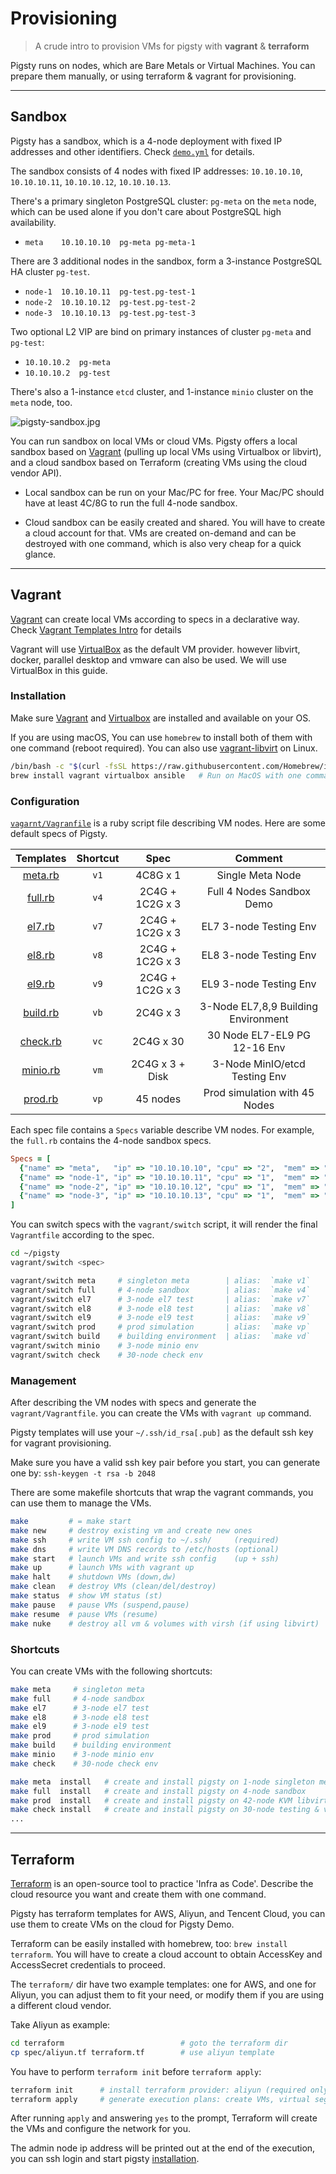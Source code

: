 # Provisioning

> A crude intro to provision VMs for pigsty with **vagrant** & **terraform**

Pigsty runs on nodes, which are Bare Metals or Virtual Machines. You can prepare them manually, or using terraform & vagrant for provisioning.



----------------

## Sandbox

Pigsty has a sandbox, which is a 4-node deployment with fixed IP addresses and other identifiers.
Check [`demo.yml`](https://github.com/Vonng/pigsty/blob/master/files/pigsty/demo.yml) for details.

The sandbox consists of 4 nodes with fixed IP addresses: `10.10.10.10`, `10.10.10.11`, `10.10.10.12`, `10.10.10.13`.

There's a primary singleton PostgreSQL cluster: `pg-meta` on the `meta` node, which can be used alone if you don't care about PostgreSQL high availability.

* `meta    10.10.10.10  pg-meta pg-meta-1`

There are 3 additional nodes in the sandbox, form a 3-instance PostgreSQL HA cluster `pg-test`.

* `node-1  10.10.10.11  pg-test.pg-test-1`
* `node-2  10.10.10.12  pg-test.pg-test-2`
* `node-3  10.10.10.13  pg-test.pg-test-3`

Two optional L2 VIP are bind on primary instances of cluster `pg-meta`  and `pg-test`:

* `10.10.10.2  pg-meta`
* `10.10.10.2  pg-test`

There's also a 1-instance `etcd` cluster, and 1-instance `minio` cluster on the `meta` node, too.

![pigsty-sandbox.jpg](https://repo.pigsty.cc/img/pigsty-sandbox.jpg)

You can run sandbox on local VMs or cloud VMs. Pigsty offers a local sandbox based on [Vagrant](#vagrant) (pulling up local VMs using Virtualbox or libvirt), and a cloud sandbox based on Terraform (creating VMs using the cloud vendor API).

* Local sandbox can be run on your Mac/PC for free.  Your Mac/PC should have at least 4C/8G to run the full 4-node sandbox.

* Cloud sandbox can be easily created and shared. You will have to create a cloud account for that. VMs are created on-demand and can be destroyed with one command, which is also very cheap for a quick glance.



----------------

## Vagrant

[Vagrant](https://www.vagrantup.com/) can create local VMs according to specs in a declarative way.
Check [Vagrant Templates Intro](https://github.com/Vonng/pigsty/tree/master/vagrant/README.md) for details 

Vagrant will use  [VirtualBox](https://www.virtualbox.org/) as the default VM provider.
however libvirt, docker, parallel desktop and vmware can also be used. We will use VirtualBox in this guide.


### Installation

Make sure [Vagrant](https://www.vagrantup.com/) and [Virtualbox](https://www.virtualbox.org/) are installed and available on your OS. 

If you are using macOS, You can use `homebrew` to install both of them with one command (reboot required). You can also use [vagrant-libvirt](https://vagrant-libvirt.github.io/vagrant-libvirt/) on Linux.

```bash
/bin/bash -c "$(curl -fsSL https://raw.githubusercontent.com/Homebrew/install/HEAD/install.sh)"
brew install vagrant virtualbox ansible   # Run on MacOS with one command, but only works on x86_64 Intel chips
```

### Configuration

[`vagarnt/Vagranfile`](https://github.com/Vonng/pigsty/blob/master/vagrant/Vagrantfile) is a ruby script file describing VM nodes. Here are some default specs of Pigsty.

|                                   Templates                                   | Shortcut |      Spec       |               Comment               |
|:-----------------------------------------------------------------------------:|:--------:|:---------------:|:-----------------------------------:|
|  [meta.rb](https://github.com/Vonng/pigsty/blob/master/vagrant/spec/meta.rb)  |   `v1`   |    4C8G x 1     |          Single Meta Node           |
|  [full.rb](https://github.com/Vonng/pigsty/blob/master/vagrant/spec/full.rb)  |   `v4`   | 2C4G + 1C2G x 3 |      Full 4 Nodes Sandbox Demo      |
|   [el7.rb](https://github.com/Vonng/pigsty/blob/master/vagrant/spec/el7.rb)   |   `v7`   | 2C4G + 1C2G x 3 |       EL7 3-node Testing Env        |
|   [el8.rb](https://github.com/Vonng/pigsty/blob/master/vagrant/spec/el8.rb)   |   `v8`   | 2C4G + 1C2G x 3 |       EL8 3-node Testing Env        |
|   [el9.rb](https://github.com/Vonng/pigsty/blob/master/vagrant/spec/el9.rb)   |   `v9`   | 2C4G + 1C2G x 3 |       EL9 3-node Testing Env        |
| [build.rb](https://github.com/Vonng/pigsty/blob/master/vagrant/spec/build.rb) |   `vb`   |    2C4G x 3     | 3-Node EL7,8,9 Building Environment |
| [check.rb](https://github.com/Vonng/pigsty/blob/master/vagrant/spec/check.rb) |   `vc`   |   2C4G x 30     |    30 Node EL7-EL9 PG 12-16 Env     |
| [minio.rb](https://github.com/Vonng/pigsty/blob/master/vagrant/spec/minio.rb) |   `vm`   | 2C4G x 3 + Disk |    3-Node MinIO/etcd Testing Env    |
|  [prod.rb](https://github.com/Vonng/pigsty/blob/master/vagrant/spec/prod.rb)  |   `vp`   |    45 nodes     |    Prod simulation with 45 Nodes    |


Each spec file contains a `Specs` variable describe VM nodes. For example, the `full.rb` contains the 4-node sandbox specs.

```ruby
Specs = [
  {"name" => "meta",   "ip" => "10.10.10.10", "cpu" => "2",  "mem" => "4096", "image" => "generic/rocky9" },
  {"name" => "node-1", "ip" => "10.10.10.11", "cpu" => "1",  "mem" => "2048", "image" => "generic/rocky9" },
  {"name" => "node-2", "ip" => "10.10.10.12", "cpu" => "1",  "mem" => "2048", "image" => "generic/rocky9" },
  {"name" => "node-3", "ip" => "10.10.10.13", "cpu" => "1",  "mem" => "2048", "image" => "generic/rocky9" },
]
```

You can switch specs with the `vagrant/switch` script, it will render the final `Vagrantfile` according to the spec.

```bash
cd ~/pigsty
vagrant/switch <spec>

vagrant/switch meta     # singleton meta        | alias:  `make v1`
vagrant/switch full     # 4-node sandbox        | alias:  `make v4`
vagrant/switch el7      # 3-node el7 test       | alias:  `make v7`
vagrant/switch el8      # 3-node el8 test       | alias:  `make v8`
vagrant/switch el9      # 3-node el9 test       | alias:  `make v9`
vagrant/switch prod     # prod simulation       | alias:  `make vp`
vagrant/switch build    # building environment  | alias:  `make vd`
vagrant/switch minio    # 3-node minio env
vagrant/switch check    # 30-node check env
```


### Management

After describing the VM nodes with specs and generate the `vagrant/Vagrantfile`. you can create the VMs with `vagrant up` command.

Pigsty templates will use your `~/.ssh/id_rsa[.pub]` as the default ssh key for vagrant provisioning.

Make sure you have a valid ssh key pair before you start, you can generate one by: `ssh-keygen -t rsa -b 2048`

There are some makefile shortcuts that wrap the vagrant commands, you can use them to manage the VMs.

```bash
make         # = make start
make new     # destroy existing vm and create new ones
make ssh     # write VM ssh config to ~/.ssh/     (required)
make dns     # write VM DNS records to /etc/hosts (optional)
make start   # launch VMs and write ssh config    (up + ssh) 
make up      # launch VMs with vagrant up
make halt    # shutdown VMs (down,dw)
make clean   # destroy VMs (clean/del/destroy)
make status  # show VM status (st)
make pause   # pause VMs (suspend,pause)
make resume  # pause VMs (resume)
make nuke    # destroy all vm & volumes with virsh (if using libvirt) 
```


### Shortcuts

You can create VMs with the following shortcuts:

```bash
make meta     # singleton meta
make full     # 4-node sandbox
make el7      # 3-node el7 test
make el8      # 3-node el8 test
make el9      # 3-node el9 test
make prod     # prod simulation
make build    # building environment
make minio    # 3-node minio env
make check    # 30-node check env
```

```bash
make meta  install   # create and install pigsty on 1-node singleton meta
make full  install   # create and install pigsty on 4-node sandbox
make prod  install   # create and install pigsty on 42-node KVM libvirt environment
make check install   # create and install pigsty on 30-node testing & validating environment
...
```



----------------

## Terraform

[Terraform](https://www.terraform.io/) is an open-source tool to practice 'Infra as Code'. Describe the cloud resource you want and create them with one command.

Pigsty has terraform templates for AWS, Aliyun, and Tencent Cloud, you can use them to create VMs on the cloud for Pigsty Demo.

Terraform can be easily installed with homebrew, too: `brew install terraform`. You will have to create a cloud account to obtain AccessKey and AccessSecret credentials to proceed.


The `terraform/` dir have two example templates: one for AWS, and one for Aliyun, you can adjust them to fit your need, or modify them if you are using a different cloud vendor. 

Take Aliyun as example:

```bash
cd terraform                          # goto the terraform dir
cp spec/aliyun.tf terraform.tf        # use aliyun template
```

You have to perform `terraform init` before `terraform apply`:

```bash
terraform init      # install terraform provider: aliyun (required only for the first time)
terraform apply     # generate execution plans: create VMs, virtual segments/switches/security groups
```

After running `apply` and answering `yes` to the prompt, Terraform will create the VMs and configure the network for you.

The admin node ip address will be printed out at the end of the execution, you can ssh login and start pigsty [installation](INSTALL).
